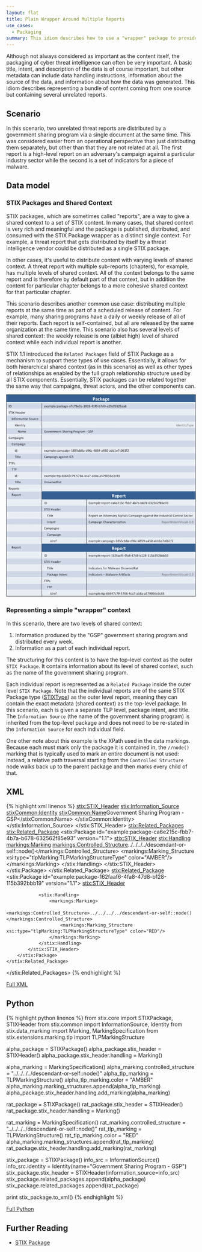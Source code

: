 ```yaml
---
layout: flat
title: Plain Wrapper Around Multiple Reports
use_cases:
  - Packaging
summary: This idiom describes how to use a "wrapper" package to provide a single container for several unrelated reports. This mimics some earlier usage of STIX where a "STIX_Packages" wrapper (not part of STIX) was inserted around several STIX Package structures.
---
```


Although not always considered as important as the content itself, the packaging of cyber threat intelligence can often be very important. A basic title, intent, and description of the data is of course important, but other metadata can include data handling instructions, information about the source of the data, and information about how the data was generated. This idiom describes representing a bundle of content coming from one source but containing several unrelated reports.

## Scenario

In this scenario, two unrelated threat reports are distributed by a government sharing program via a single document at the same time. This was considered easier from an operational perspective than just distributing them separately, but other than that they are not related at all. The first report is a high-level report on an adversary's campaign against a particular industry sector while the second is a set of indicators for a piece of malware.

## Data model

### STIX Packages and Shared Context

STIX packages, which are sometimes called "reports", are a way to give a shared context to a set of STIX content. In many cases, that shared context is very rich and meaningful and the package is published, distributed, and consumed with the STIX Package wrapper as a distinct single context. For example, a threat report that gets distributed by itself by a threat intelligence vendor could be distributed as a single STIX package.

In other cases, it's useful to distribute content with varying levels of shared context. A threat report with multiple sub-reports (chapters), for example, has multiple levels of shared context. All of the context belongs to the same report and is therefore by default part of that context, but in addition the content for particular chapter belongs to a more cohesive shared context for that particular chapter.

This scenario describes another common use case: distributing multiple reports at the same time as part of a scheduled release of content. For example, many sharing programs have a daily or weekly release of all of their reports. Each report is self-contained, but all are released by the same organization at the same time. This scenario also has several levels of shared context: the weekly release is one (albiet high) level of shared context while each individual report is another.

STIX 1.1 introduced the `Related Packages` field of STIX Package as a mechanism to support these types of use cases. Essentially, it allows for both hierarchical shared context (as in this scenario) as well as other types of relationships as enabled by the full graph relationship structure used by all STIX components. Essentially, STIX packages can be related together the same way that campaigns, threat actors, and the other components can.

<img src="diagram.png" alt="Wrapper around packages" />

### Representing a simple "wrapper" context

In this scenario, there are two levels of shared context:

1. Information produced by the "GSP" government sharing program and distributed every week.
2. Information as a part of each individual report.

The structuring for this content is to have the top-level context as the outer `STIX Package`. It contains information about its level of shared context, such as the name of the government sharing program.

Each individual report is represented as a `Related Package` inside the outer level `STIX Package`. Note that the individual reports are of the same STIX Package type ([STIXType](/data-model/{{site.current_version}}/stix/STIXType)) as the outer level report, meaning they can contain the exact metadata (shared context) as the top-level package. In this scenario, each is given a separate TLP level, package intent, and title. The `Information Source` (the name of the government sharing program) is inherited from the top-level package and does not need to be re-stated in the `Information Source` for each individual field.

One other note about this example is the XPath used in the data markings. Because each must mark only the package it is contained in, the `//node()` marking that is typically used to mark an entire document is not used: instead, a relative path traversal starting from the `Controlled Structure` node walks back up to the parent package and then marks every child of that.

## XML

{% highlight xml linenos %}
<stix:STIX_Header>
    <stix:Information_Source>
        <stixCommon:Identity>
            <stixCommon:Name>Government Sharing Program - GSP</stixCommon:Name>
        </stixCommon:Identity>
    </stix:Information_Source>
</stix:STIX_Header>
<stix:Related_Packages>
    <stix:Related_Package>
        <stix:Package id="example:package-ca6e215c-fbb7-4b7a-b678-632562f85e93"  version="1.1">
            <stix:STIX_Header>
                <stix:Handling>
                    <markings:Marking>
                        <markings:Controlled_Structure>../../../../descendant-or-self::node()</markings:Controlled_Structure>
                        <markings:Marking_Structure xsi:type="tlpMarking:TLPMarkingStructureType" color="AMBER"/>
                    </markings:Marking>
                </stix:Handling>
            </stix:STIX_Header>                
        </stix:Package>
    </stix:Related_Package>
    <stix:Related_Package>
        <stix:Package id="example:package-162faaf6-4fa8-47d8-b128-115b392bbb19" version="1.1">
            <stix:STIX_Header>
           
                <stix:Handling>
                    <markings:Marking>
                        <markings:Controlled_Structure>../../../../descendant-or-self::node()</markings:Controlled_Structure>
                        <markings:Marking_Structure xsi:type="tlpMarking:TLPMarkingStructureType" color="RED"/>
                    </markings:Marking>
                </stix:Handling>
            </stix:STIX_Header>
        </stix:Package>
    </stix:Related_Package>
</stix:Related_Packages>
{% endhighlight %}

[Full XML](plain-wrapper-around-multiple-packages.xml)

## Python

{% highlight python linenos %}
from stix.core import STIXPackage, STIXHeader
from stix.common import InformationSource, Identity
from stix.data_marking import Marking, MarkingSpecification
from stix.extensions.marking.tlp import TLPMarkingStructure

alpha_package = STIXPackage()
alpha_package.stix_header = STIXHeader()
alpha_package.stix_header.handling = Marking()

alpha_marking = MarkingSpecification()
alpha_marking.controlled_structure = "../../../../descendant-or-self::node()"
alpha_tlp_marking = TLPMarkingStructure()
alpha_tlp_marking.color = "AMBER"
alpha_marking.marking_structures.append(alpha_tlp_marking)
alpha_package.stix_header.handling.add_marking(alpha_marking)

rat_package = STIXPackage()
rat_package.stix_header = STIXHeader()
rat_package.stix_header.handling = Marking()

rat_marking = MarkingSpecification()
rat_marking.controlled_structure = "../../../../descendant-or-self::node()"
rat_tlp_marking = TLPMarkingStructure()
rat_tlp_marking.color = "RED"
alpha_marking.marking_structures.append(rat_tlp_marking)
rat_package.stix_header.handling.add_marking(rat_marking)
    
stix_package = STIXPackage()
info_src = InformationSource()
info_src.identity = Identity(name="Government Sharing Program - GSP")
stix_package.stix_header = STIXHeader(information_source=info_src)
stix_package.related_packages.append(alpha_package)
stix_package.related_packages.append(rat_package)


print stix_package.to_xml()
{% endhighlight %}

[Full Python](plain-wrapper-around-multiple-packages.py)

## Further Reading

* [STIX Package](/data-model/{{site.current_version}}/stix/STIXType)
